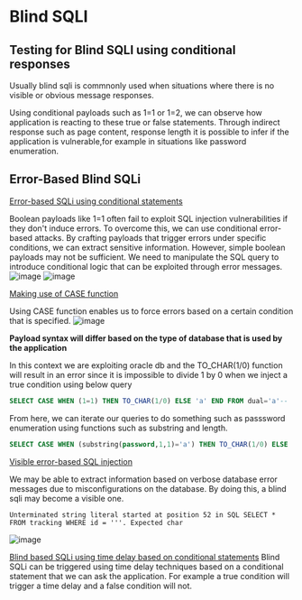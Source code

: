 # Blind SQLI

## Testing for Blind SQLI using conditional responses

Usually blind sqli is commnonly used when situations where there is no visible or obvious message responses.

Using conditional payloads such as 1=1 or 1=2, we can observe how application is reacting to these true or false statements. Through indirect response such as page content, response length it is possible to infer if the application is vulnerable,for example in situations like password enumeration.

## Error-Based Blind SQLi

<ins> Error-based SQLi using conditional statements</ins>

Boolean payloads like 1=1 often fail to exploit SQL injection vulnerabilities if they don't induce errors. To overcome this, we can use conditional error-based attacks. By crafting payloads that trigger errors under specific conditions, we can extract sensitive information. 
However, simple boolean payloads may not be sufficient. We need to manipulate the SQL query to introduce conditional logic that can be exploited through error messages.
![image](https://github.com/user-attachments/assets/31e6a936-f68a-4a8d-9951-f87e535480c0)
![image](https://github.com/user-attachments/assets/cbd00e7c-5d10-46ce-bb77-6cc65c5a8905)

<ins>Making use of CASE function</ins>

Using CASE function enables us to force errors based on a certain condition that is specified.
![image](https://github.com/user-attachments/assets/2edf82d3-5982-422e-8111-3f5fa178e269)

**Payload syntax will differ based on the type of database that is used by the application**

In this context we are exploiting oracle db and the TO_CHAR(1/0) function will result in an error since it is impossible to divide 1 by 0 when we inject a true condition using below  query

```sql
SELECT CASE WHEN (1=1) THEN TO_CHAR(1/0) ELSE 'a' END FROM dual='a'--
```

From here, we can iterate our queries to do something such as passsword enumeration using functions such as substring and length.

```sql
SELECT CASE WHEN (substring(password,1,1)='a') THEN TO_CHAR(1/0) ELSE 'a' END FROM users WHERE username='administrator'='a'--
```


<ins>Visible error-based SQL injection</ins>

We may be able to extract information based on verbose database error messages due to misconfigurations on the database. By doing this, a blind sqli may become a visible one.

```
Unterminated string literal started at position 52 in SQL SELECT * FROM tracking WHERE id = '''. Expected char
```

![image](https://github.com/user-attachments/assets/12e1048e-16ce-4903-a4a2-d3f11c770d56)



<ins>Blind based SQLi using time delay based on conditional statements</ins>
Blind SQLi can be triggered using time delay techniques based on a conditional statement that we can ask the application. For example a true condition will trigger a time delay and a false condition will not.
